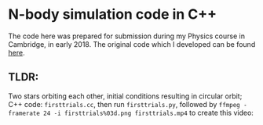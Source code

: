 # N-body simulation code in C++

The code here was prepared for submission during my Physics course in Cambridge, in early 2018. The original code which I developed can be found [here](https://www.hep.phy.cam.ac.uk/lester/teaching/Computing2017/www.inference.phy.cam.ac.uk/teaching/comput/C++/solutions/planet2/index.shtml).

## TLDR:
Two stars orbiting each other, initial conditions resulting in circular orbit; C++ code: `firsttrials.cc`, then run `firsttrials.py`, followed by `ffmpeg -framerate 24 -i firsttrials%03d.png firsttrials.mp4` to create this video:



